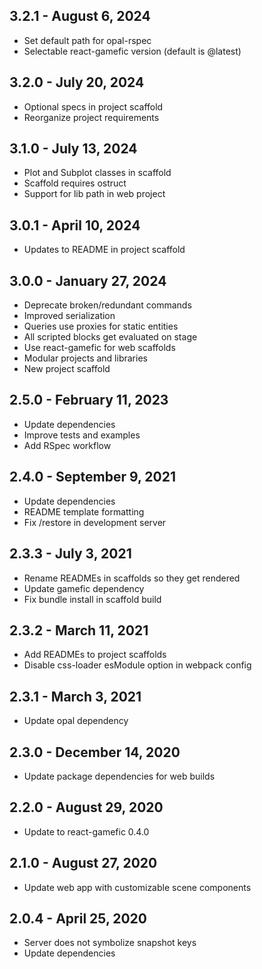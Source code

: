 ## 3.2.1 - August 6, 2024
- Set default path for opal-rspec
- Selectable react-gamefic version (default is @latest)

## 3.2.0 - July 20, 2024
- Optional specs in project scaffold
- Reorganize project requirements

## 3.1.0 - July 13, 2024
- Plot and Subplot classes in scaffold
- Scaffold requires ostruct
- Support for lib path in web project

## 3.0.1 - April 10, 2024
- Updates to README in project scaffold

## 3.0.0 - January 27, 2024
- Deprecate broken/redundant commands
- Improved serialization
- Queries use proxies for static entities
- All scripted blocks get evaluated on stage
- Use react-gamefic for web scaffolds
- Modular projects and libraries
- New project scaffold

## 2.5.0 - February 11, 2023
- Update dependencies
- Improve tests and examples
- Add RSpec workflow

## 2.4.0 - September 9, 2021
- Update dependencies
- README template formatting
- Fix /restore in development server

## 2.3.3 - July 3, 2021
- Rename READMEs in scaffolds so they get rendered
- Update gamefic dependency
- Fix bundle install in scaffold build

## 2.3.2 - March 11, 2021
- Add READMEs to project scaffolds
- Disable css-loader esModule option in webpack config

## 2.3.1 - March 3, 2021
- Update opal dependency

## 2.3.0 - December 14, 2020
- Update package dependencies for web builds

## 2.2.0 - August 29, 2020
- Update to react-gamefic 0.4.0

## 2.1.0 - August 27, 2020
- Update web app with customizable scene components

## 2.0.4 - April 25, 2020
- Server does not symbolize snapshot keys
- Update dependencies
